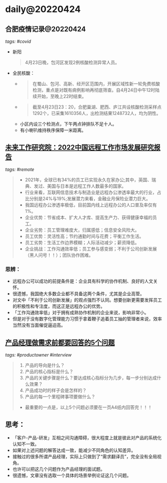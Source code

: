 # daily@20220424

## 合肥疫情记录@20220424
_tags: #covid_
- 新阳
  > 4月23日晚，包河区发现2例核酸检测异常人员。
- 全民核酸：
  - > 在蜀山、包河、高新、经开区范围内，开展区域性新一轮免费核酸检测，重点是对既有病例影响再彻底筛查。自4月24日中午12时陆续开始，至晚上22时结束。
  - > 截至4月23日23：20，合肥巢湖、肥西、庐江共设核酸检测采样点1292个，已采集1610356人，出检测结果1248732人，均为阴性。
  - 小区内设三个检测点，下午两点钟排队不足十人。
  - 有小喇叭维持秩序保障一米距离。

## [未来工作研究院：2022中国远程工作市场发展研究报告](http://www.199it.com/archives/1423096.html)
_tags: #remote_
> - 2021年，全球已有34%的员工已实现永久在家办公;其中，英国、瑞典、发过、美国与日本是远程工作人数最多的国家。
> - 行业来看，互联网信息技术与制造业是远程办公渗透率最大的行业，占比分别是24%与19%;发展潜力来看，金融业月保险业潜力巨大。
> - 我国远程办公渗透率极低，目前国内线上远程办公的人口普及率仅有1%。
> - 企业优势：节省成本、扩大人才库、提高生产力、获得健康幸福的员工。
> - 企业劣势：员工管理难度大，归属感低；信息安全风险大。
> - 员工优势：灵活性高；节约通勤时间与花费；平衡工作生活。
> - 员工劣势：生活工作边界模糊；人际活动减少；薪资降低。
> - 企业挑战：工作沟通效率低；员工参与感变弱；不利于公司创新发展（黑人问号！！）；团队协作困难。

### 思辨：
- 远程办公可以成功的前提条件是：企业具有科学的协作机制、良好的人文关怀。
- 很遗憾，我国绝大多数企业都不具备这两个条件，尤其是企业高管。
- 对文中「不利于公司创新发展」的观点强烈不认同。想要创新更需要发挥员工的积极性和专注度，而这正是远程办公的优势。
- 「工作沟通效率低」对于拥有成熟协作机制的企业来说，影响非常小。
- 但是对于没有数字化管理能力习惯于拿着鞭子追着员工抽的管理者来说，效率当然没有当面催促逼迫高。

## [产品经理做需求前都要回答的5个问题](http://www.woshipm.com/pmd/5402790.html)

_tags: #productowner #interview_

> 1. 产品的导向是什么？
> 1. 产品的核心指标是什么？
> 1. 产品的关键步骤是什么？要达成核心指标分为几步，每一步分别达成什么效果？
> 1. 产品成功时的样子会是怎样的？
> 1. 产品的每一个里程碑事项要做什么？
> - 最重要的一点是，以上5个问题必须要在一页A4纸内回答完！！！

## 思考：
- 「客户-产品-研发」互相之间沟通障碍，很大程度上就是彼此对产品的系统化认知不一致。
- 如果对上述问题的解答达成一致，能减少不同角色的认知差异。
- 接触过的很多所谓产品经理，实际上只做到了“需求翻译员”，完全没有全局视角。
- 也许可以把这几个问题作为产品经理的面试题。
- 很遗憾，文章没有选取一个具体的场景举例论证这几个问题。
